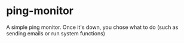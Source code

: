 ping-monitor
============

A simple ping monitor. Once it's down, you chose what to do (such as sending emails or run system functions)
